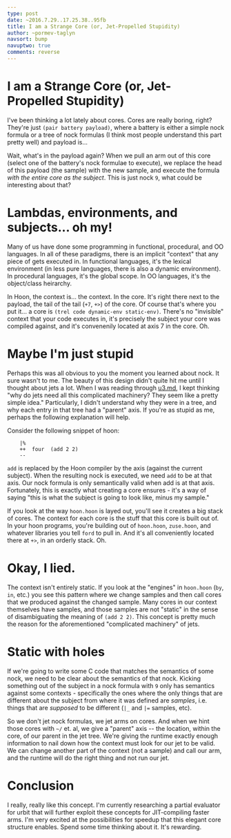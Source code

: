 ```yaml
---
type: post
date: ~2016.7.29..17.25.38..95fb
title: I am a Strange Core (or, Jet-Propelled Stupidity)
author: ~pormev-taglyn
navsort: bump
navuptwo: true
comments: reverse
---
```


# I am a Strange Core (or, Jet-Propelled Stupidity)

I've been thinking a lot lately about cores. Cores are really boring, right?
They're just `(pair battery payload)`, where a battery is either a simple nock
formula or a tree of nock formulas (I think most people understand this part
pretty well) and payload is...

Wait, what's in the payload again? When we pull an arm out of this core
(select one of the battery's nock formulae to execute), we replace the head of
this payload (the sample) with the new sample, and execute the formula *with
the entire core as the subject*. This is just nock `9`, what could be
interesting about that?

# Lambdas, environments, and subjects... oh my!

Many of us have done some programming in functional, procedural, and OO
languages. In all of these paradigms, there is an implicit "context" that any
piece of gets executed in. In functional languages, it's the lexical
environment (in less pure languages, there is also a dynamic environment). In
procedural languages, it's the global scope. In OO languages, it's the
object/class heirarchy.

In Hoon, the context is... the context. In the core.  It's right there next to
the payload, the tail of the tail (`+7`, `+>`) of the core. Of course that's
where you put it...  a core is `(trel code dynamic-env static-env)`. There's
no "invisible" context that your code executes in, it's precisely the subject
your core was compiled against, and it's convenenily located at axis 7 in the
core. Oh.

# Maybe I'm just stupid

Perhaps this was all obvious to you the moment you learned about nock. It sure
wasn't to me. The beauty of this design didn't quite hit me until I thought
about jets a lot. When I was reading through
[u3.md](http://urbit.org/docs/about/runtime/), I kept thinking "why do jets
need all this complicated machinery? They seem like a pretty simple idea."
Particularly, I didn't understand why they were in a tree, and why each entry
in that tree had a "parent" axis. If you're as stupid as me, perhaps the
following explanation will help.

Consider the following snippet of hoon:

```
    |%
    ++  four  (add 2 2)
    --
```

`add` is replaced by the Hoon compiler by the axis (against the current
subject). When the resulting nock is executed, we need `add` to be at that
axis. Our nock formula is only semantically valid when add is at that axis.
Fortunately, this is exactly what creating a core ensures - it's a way of
saying "this is what the subject is going to look like, minus my sample."

If you look at the way `hoon.hoon` is layed out, you'll see it creates a big
stack of cores. The context for each core is the stuff that this core is built
out of. In your hoon programs, you're building out of `hoon.hoon`,
`zuse.hoon`, and whatever libraries you tell `ford` to pull in. And it's all
conveniently located there at `+>`, in an orderly stack. Oh.

# Okay, I lied.

The context isn't entirely static. If you look at the "engines" in `hoon.hoon`
(`by`, `in`, etc.) you see this pattern where we change samples and then call
cores that we produced against the changed sample. Many cores in our context
themselves have samples, and those samples are not "static" in the sense of
disambiguating the meaning of `(add 2 2)`. This concept is pretty much the
reason for the aforementioned "complicated machinery" of jets.

# Static with holes

If we're going to write some C code that matches the semantics of some nock,
we need to be clear about the semantics of that nock. Kicking something out of
the subject in a nock formula with `9` only has semantics against some
contexts - specifically the ones where the only things that are different
about the subject from where it was defined are *samples*, i.e. things that
are *supposed* to be different (`|_` and `|=` samples, etc).

So we don't jet nock formulas, we jet arms on cores. And when we hint those
cores with `~/` et. al, we give a "parent" axis -- the location, within the
core, of our parent in the jet tree.  We're giving the runtime exactly enough
information to nail down how the context must look for our jet to be valid. We
can change another part of the context (not a sample) and call our arm, and
the runtime will do the right thing and not run our jet.

# Conclusion

I really, really like this concept. I'm currently researching a partial
evaluator for urbit that will further exploit these concepts for JIT-compiling
faster arms. I'm very excited at the possibilities for speedup that this
elegant core structure enables. Spend some time thinking about it. It's
rewarding.
